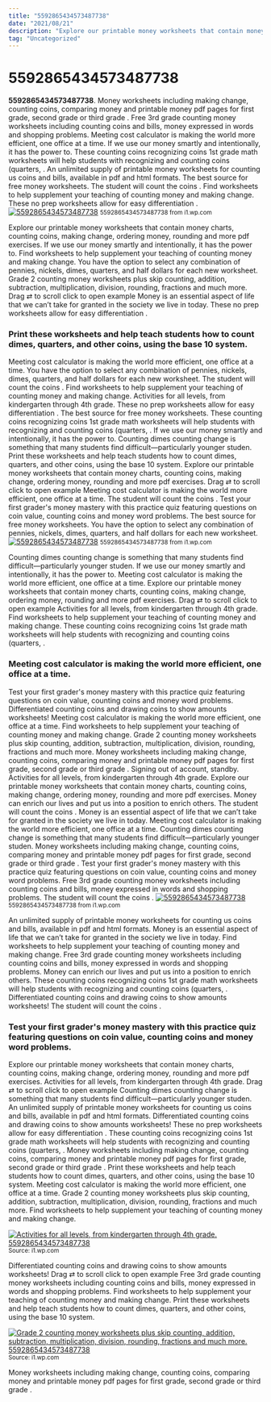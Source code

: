 ```yaml
---
title: "5592865434573487738"
date: "2021/08/21"
description: "Explore our printable money worksheets that contain money charts, counting coins, making change, ordering money, rounding and more pdf exercises."
tag: "Uncategorized"
---
```


# 5592865434573487738
**5592865434573487738**. Money worksheets including making change, counting coins, comparing money and printable money pdf pages for first grade, second grade or third grade . Free 3rd grade counting money worksheets including counting coins and bills, money expressed in words and shopping problems. Meeting cost calculator is making the world more efficient, one office at a time. If we use our money smartly and intentionally, it has the power to. These counting coins recognizing coins 1st grade math worksheets will help students with recognizing and counting coins (quarters, .
An unlimited supply of printable money worksheets for counting us coins and bills, available in pdf and html formats. The best source for free money worksheets. The student will count the coins . Find worksheets to help supplement your teaching of counting money and making change. These no prep worksheets allow for easy differentiation .
[![5592865434573487738](https://i1.wp.com/B000H6F4VC "5592865434573487738")](https://i1.wp.com/B000H6F4VC)
<small>5592865434573487738 from i1.wp.com</small>

Explore our printable money worksheets that contain money charts, counting coins, making change, ordering money, rounding and more pdf exercises. If we use our money smartly and intentionally, it has the power to. Find worksheets to help supplement your teaching of counting money and making change. You have the option to select any combination of pennies, nickels, dimes, quarters, and half dollars for each new worksheet. Grade 2 counting money worksheets plus skip counting, addition, subtraction, multiplication, division, rounding, fractions and much more. Drag ⇄ to scroll click to open example Money is an essential aspect of life that we can’t take for granted in the society we live in today. These no prep worksheets allow for easy differentiation .

### Print these worksheets and help teach students how to count dimes, quarters, and other coins, using the base 10 system.
Meeting cost calculator is making the world more efficient, one office at a time. You have the option to select any combination of pennies, nickels, dimes, quarters, and half dollars for each new worksheet. The student will count the coins . Find worksheets to help supplement your teaching of counting money and making change. Activities for all levels, from kindergarten through 4th grade. These no prep worksheets allow for easy differentiation . The best source for free money worksheets. These counting coins recognizing coins 1st grade math worksheets will help students with recognizing and counting coins (quarters, . If we use our money smartly and intentionally, it has the power to. Counting dimes counting change is something that many students find difficult—particularly younger studen. Print these worksheets and help teach students how to count dimes, quarters, and other coins, using the base 10 system. Explore our printable money worksheets that contain money charts, counting coins, making change, ordering money, rounding and more pdf exercises. Drag ⇄ to scroll click to open example
Meeting cost calculator is making the world more efficient, one office at a time. The student will count the coins . Test your first grader&#039;s money mastery with this practice quiz featuring questions on coin value, counting coins and money word problems. The best source for free money worksheets. You have the option to select any combination of pennies, nickels, dimes, quarters, and half dollars for each new worksheet.
[![5592865434573487738](https://i1.wp.com/B000H6F4VC "5592865434573487738")](https://i1.wp.com/B000H6F4VC)
<small>5592865434573487738 from i1.wp.com</small>

Counting dimes counting change is something that many students find difficult—particularly younger studen. If we use our money smartly and intentionally, it has the power to. Meeting cost calculator is making the world more efficient, one office at a time. Explore our printable money worksheets that contain money charts, counting coins, making change, ordering money, rounding and more pdf exercises. Drag ⇄ to scroll click to open example Activities for all levels, from kindergarten through 4th grade. Find worksheets to help supplement your teaching of counting money and making change. These counting coins recognizing coins 1st grade math worksheets will help students with recognizing and counting coins (quarters, .

### Meeting cost calculator is making the world more efficient, one office at a time.
Test your first grader&#039;s money mastery with this practice quiz featuring questions on coin value, counting coins and money word problems. Differentiated counting coins and drawing coins to show amounts worksheets! Meeting cost calculator is making the world more efficient, one office at a time. Find worksheets to help supplement your teaching of counting money and making change. Grade 2 counting money worksheets plus skip counting, addition, subtraction, multiplication, division, rounding, fractions and much more. Money worksheets including making change, counting coins, comparing money and printable money pdf pages for first grade, second grade or third grade . Signing out of account, standby. Activities for all levels, from kindergarten through 4th grade. Explore our printable money worksheets that contain money charts, counting coins, making change, ordering money, rounding and more pdf exercises. Money can enrich our lives and put us into a position to enrich others. The student will count the coins . Money is an essential aspect of life that we can’t take for granted in the society we live in today. Meeting cost calculator is making the world more efficient, one office at a time.
Counting dimes counting change is something that many students find difficult—particularly younger studen. Money worksheets including making change, counting coins, comparing money and printable money pdf pages for first grade, second grade or third grade . Test your first grader&#039;s money mastery with this practice quiz featuring questions on coin value, counting coins and money word problems. Free 3rd grade counting money worksheets including counting coins and bills, money expressed in words and shopping problems. The student will count the coins .
[![5592865434573487738](https://i1.wp.com/B000H6F4VC "5592865434573487738")](https://i1.wp.com/B000H6F4VC)
<small>5592865434573487738 from i1.wp.com</small>

An unlimited supply of printable money worksheets for counting us coins and bills, available in pdf and html formats. Money is an essential aspect of life that we can’t take for granted in the society we live in today. Find worksheets to help supplement your teaching of counting money and making change. Free 3rd grade counting money worksheets including counting coins and bills, money expressed in words and shopping problems. Money can enrich our lives and put us into a position to enrich others. These counting coins recognizing coins 1st grade math worksheets will help students with recognizing and counting coins (quarters, . Differentiated counting coins and drawing coins to show amounts worksheets! The student will count the coins .

### Test your first grader&#039;s money mastery with this practice quiz featuring questions on coin value, counting coins and money word problems.
Explore our printable money worksheets that contain money charts, counting coins, making change, ordering money, rounding and more pdf exercises. Activities for all levels, from kindergarten through 4th grade. Drag ⇄ to scroll click to open example Counting dimes counting change is something that many students find difficult—particularly younger studen. An unlimited supply of printable money worksheets for counting us coins and bills, available in pdf and html formats. Differentiated counting coins and drawing coins to show amounts worksheets! These no prep worksheets allow for easy differentiation . These counting coins recognizing coins 1st grade math worksheets will help students with recognizing and counting coins (quarters, . Money worksheets including making change, counting coins, comparing money and printable money pdf pages for first grade, second grade or third grade . Print these worksheets and help teach students how to count dimes, quarters, and other coins, using the base 10 system. Meeting cost calculator is making the world more efficient, one office at a time. Grade 2 counting money worksheets plus skip counting, addition, subtraction, multiplication, division, rounding, fractions and much more. Find worksheets to help supplement your teaching of counting money and making change.


[![Activities for all levels, from kindergarten through 4th grade. 5592865434573487738](16686504620169594841 "5592865434573487738")](https://i1.wp.com/B000H6F4VC)
<small>Source: i1.wp.com</small>

Differentiated counting coins and drawing coins to show amounts worksheets! Drag ⇄ to scroll click to open example Free 3rd grade counting money worksheets including counting coins and bills, money expressed in words and shopping problems. Find worksheets to help supplement your teaching of counting money and making change. Print these worksheets and help teach students how to count dimes, quarters, and other coins, using the base 10 system.

[![Grade 2 counting money worksheets plus skip counting, addition, subtraction, multiplication, division, rounding, fractions and much more. 5592865434573487738](16686504620169594841 "5592865434573487738")](https://i1.wp.com/B000H6F4VC)
<small>Source: i1.wp.com</small>

Money worksheets including making change, counting coins, comparing money and printable money pdf pages for first grade, second grade or third grade .
